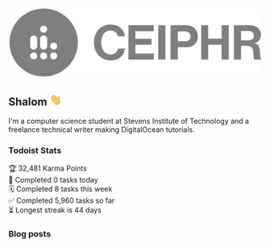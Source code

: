
<h3 align="center">
  <a href="https://www.ceiphr.com/">
    <img width="500px" alt="Profile Logo" src="readme-banner.png">
  </a>
</h3>

## Shalom <a href="https://youtu.be/phIWJsqk7_o"> <img height="24px" src="wave.gif" /> </a>

I'm a computer science student at Stevens Institute of Technology and a freelance technical writer making DigitalOcean tutorials.

<!--<a href="https://github.com/ceiphr?tab=repositories&type=source">
  <img alt="Language Stats" src="https://github-readme-stats.vercel.app/api/top-langs/?username=ceiphr&count_private=true&hide=html&layout=compact&theme=dark&hide_border=true&hide_title=true&bg_color=0d1117">
</a>-->

### Todoist Stats
<!-- TODO-IST:START -->
🏆  32,481 Karma Points           
🌸  Completed 0 tasks today           
🗓  Completed 8 tasks this week           
✅  Completed 5,960 tasks so far           
⏳  Longest streak is 44 days
<!-- TODO-IST:END -->

### Blog posts
<!-- BLOG-POST-LIST:START -->
<!-- BLOG-POST-LIST:END -->

